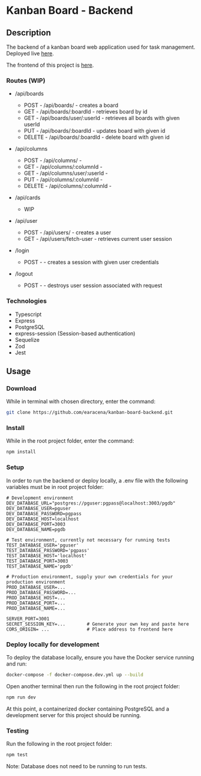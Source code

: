 # Kanban Board - Backend

## Description

The backend of a kanban board web application used for task management.
Deployed live [here](https://kanban-board.onrender.com).

The frontend of this project is [here](https://github.com/earacena/kanban-board).

### Routes (WIP)

* /api/boards
  * POST   - /api/boards/             - creates a board
  * GET    - /api/boards/:boardId     - retrieves board by id
  * GET    - /api/boards/user/:userId - retrieves all boards with given userId
  * PUT    - /api/boards/:boardId     - updates board with given id
  * DELETE - /api/boards/:boardId     - delete board with given id

* /api/columns
  * POST   - /api/columns/             -
  * GET    - /api/columns/:columnId    -
  * GET    - /api/columns/user/:userId -
  * PUT    - /api/columns/:columnId    -
  * DELETE - /api/columns/:columnId    -

* /api/cards
  * WIP

* /api/user
  * POST   - /api/users/               - creates a user
  * GET    - /api/users/fetch-user     - retrieves current user session

* /login
  * POST   -                            - creates a session with given user credentials

* /logout
  * POST   -                            - destroys user session associated with request

### Technologies

* Typescript
* Express
* PostgreSQL
* express-session (Session-based authentication)
* Sequelize
* Zod
* Jest

## Usage

### Download

While in terminal with chosen directory, enter the command:

```bash
git clone https://github.com/earacena/kanban-board-backend.git
```

### Install

While in the root project folder, enter the command:

```bash
npm install
```

### Setup

In order to run the backend or deploy locally, a .env file with the following variables must be in root project folder:

```text
# Development environment
DEV_DATABASE_URL="postgres://pguser:pgpass@localhost:3003/pgdb"
DEV_DATABASE_USER=pguser
DEV_DATABASE_PASSWORD=pgpass
DEV_DATABASE_HOST=localhost
DEV_DATABASE_PORT=3003
DEV_DATABASE_NAME=pgdb

# Test environment, currently not necessary for running tests
TEST_DATABASE_USER='pguser'
TEST_DATABASE_PASSWORD='pgpass'
TEST_DATABASE_HOST='localhost'
TEST_DATABASE_PORT=3003
TEST_DATABASE_NAME='pgdb'

# Production environment, supply your own credentials for your production environment
PROD_DATABASE_USER=...
PROD_DATABASE_PASSWORD=...
PROD_DATABASE_HOST=...
PROD_DATABASE_PORT=...
PROD_DATABASE_NAME=...

SERVER_PORT=3001
SECRET_SESSION_KEY=...        # Generate your own key and paste here
CORS_ORIGIN= ...              # Place address to frontend here
```

### Deploy locally for development

To deploy the database locally, ensure you have the Docker service running and run:

```bash
docker-compose -f docker-compose.dev.yml up --build
```

Open another terminal then run the following in the root project folder:

```bash
npm run dev
```

At this point, a containerized docker containing PostgreSQL and a development server for this project should be running.

### Testing

Run the following in the root project folder:

```bash
npm test
```

Note: Database does not need to be running to run tests.

